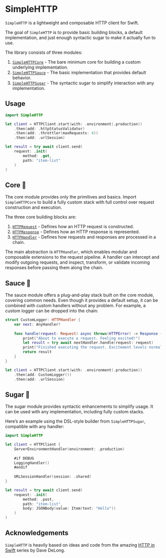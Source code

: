 # SimpleHTTP

`SimpleHTTP` is a lightweight and composable HTTP client for Swift.

The goal of `SimpleHTTP` is to provide basic building blocks, a default implementation, and just enough syntactic sugar to make it actually fun to use.

The library consists of three modules:
1. [`SimpleHTTPCore`](#core-) - The bare minimum core for building a custom underlying implementation.
2. [`SimpleHTTPSauce`](#sauce-) - The basic implementation that provides default behavior.
3. [`SimpleHTTPSugar`](#sugar-) - The syntactic sugar to simplify interaction with any implementation.

## Usage

```swift
import SimpleHTTP

let client = HTTPClient.start(with: .environment(.production))
    .then(add: .httpStatusValidator)
    .then(add: .throttler(maxRequests: 4))
    .then(add: .urlSession)

let result = try await client.send(
    request: .init(
        method: .get,
        path: "item-list"
    )
)
```

## Core 🍅

The core module provides only the primitives and basics. Import `SimpleHTTPCore` to build a fully custom stack with full control over request construction and execution. 

The three core building blocks are:
1. [`HTTPRequest`](Sources/Modules/Core/HTTPRequest.swift) - Defines how an HTTP request is constructed.
2. [`HTTPResponse`](Sources/Modules/Core/HTTPResponse.swift) - Defines how an HTTP response is represented.
3. [`HTTPHandler`](Sources/Modules/Core/HTTPHandler.swift) - Defines how requests and responses are processed in a chain.

The main abstraction is `HTTPHandler`, which enables modular and composable extensions to the request pipeline. A handler can intercept and modify outgoing requests, and inspect, transform, or validate incoming responses before passing them along the chain.

## Sauce 🥫

The sauce module offers a plug-and-play stack built on the core module, covering common needs. Even though it provides a default setup, it can be combined with custom handlers without any problem. For example, a custom logger can be dropped into the chain:

```swift
struct CustomLogger: HTTPHandler {
    var next: AnyHandler?
    
    func handle(request: Request) async throws(HTTPError) -> Response {
        print("About to execute a request. Feeling excited!")
        let result = try await nextHandler.handle(request: request)
        print("Finished executing the request. Excitement levels normalized.")
        return result
    }
}

let client = HTTPClient.start(with: .environment(.production))
    .then(add: CustomLogger())
    .then(add: .urlSession)
```

## Sugar 🍬

The sugar module provides syntactic enhancements to simplify usage. It can be used with any implementation, including fully custom stacks. 

Here’s an example using the DSL-style builder from `SimpleHTTPSugar`, compatible with any handler:

```swift
import SimpleHTTP

let client = HTTPClient {
    ServerEnvironmentHandler(environment: .production)
    
    #if DEBUG
    LoggingHandler()
    #endif
    
    URLSessionHandler(session: .shared)
}

let result = try await client.send(
    request: .init(
        method: .post,
        path: "item-list",
        body: JSONBody(value: Item(text: "Hello"))
    )
)
```

## Acknowledgements

`SimpleHTTP` is heavily based on ideas and code from the amazing [HTTP in Swift](https://davedelong.com/articles/http/) series by Dave DeLong.
